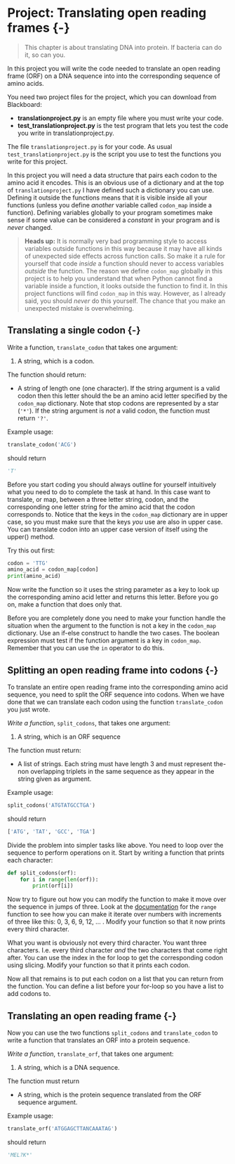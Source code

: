 # Project: Translating open reading frames {-}

> This chapter is about translating DNA into protein. If bacteria can do it, so can you.

In this project you will write the code needed to translate an open reading frame (ORF) on a DNA sequence into into the corresponding sequence of amino acids.

You need two project files for the project, which you can download from Blackboard:

- **translationproject.py** is an empty file where you must write your code.
- **test_translationproject.py** is the test program that lets you test the code you write in translationproject.py.

The file `translationproject.py` is for your code. As usual `test_translationproject.py` is the script you use to test the functions you write for this project.

In this project you will need a data structure that pairs each codon to the amino acid it encodes. This is an obvious use of a dictionary and at the top of `translationproject.py` I have defined such a dictionary you can use. Defining it outside the functions means that it is visible inside all your functions (unless you define *another* variable called `codon_map` inside a function). Defining variables globally to your program sometimes make sense if some value can be considered a *constant* in your program and is *never* changed.

> **Heads up:** It is normally very bad programming style to access variables outside functions in this way because it may have all kinds of unexpected side effects across function calls. So make it a rule for yourself that code *inside* a function should never to access variables *outside* the function. The reason we define `codon_map` globally in this project is to help you understand that when Python cannot find a variable inside a function, it looks outside the function to find it. In this project functions will find `codon_map` in this way. However, as I already said, you should *never* do this yourself. The chance that you make an unexpected mistake is overwhelming. 

## Translating a single codon {-}

Write a function, `translate_codon` that takes one argument:

1. A string, which is a codon.

The function should return:

* A string of length one (one character). If the string argument is a valid codon then this letter should the be an amino acid letter specified by the `codon_map` dictionary. Note that stop codons are represented by a star (`'*'`). If the string argument is *not* a valid codon, the function must return `'?'`.

Example usage:

```python
translate_codon('ACG')
```

should return

```python
'T'
```

Before you start coding you should always outline for yourself intuitively what you need to do to complete the task at hand. In this case want to translate, or map, between a three letter string, codon, and the corresponding one letter string for the amino acid that the codon corresponds to. Notice that the keys in the `codon_map` dictionary are in upper case, so you must make sure that the keys *you* use are also in upper case. You can translate codon into an upper case version of itself using the upper() method.

Try this out first:

```python
codon = 'TTG'
amino_acid = codon_map[codon]
print(amino_acid)
```

Now write the function so it uses the string parameter as a key to look up the corresponding amino acid letter and returns this letter. Before you go on, make a function that does only that.

Before you are completely done you need to make your function handle the situation when the argument to the function is not a key in the `codon_map` dictionary. Use an if-else construct to handle the two cases. The boolean expression must test if the function argument is a key in `codon_map`. Remember that you can use the `in` operator to do this.

## Splitting an open reading frame into codons {-}

To translate an entire open reading frame into the corresponding amino acid sequence, you need to split the ORF sequence into codons. When we have done that we can translate each codon using the function `translate_codon` you just wrote.

*Write a function*, `split_codons`, that takes one argument:

1. A string, which is an ORF sequence

The function must return:

* A list of strings. Each string must have length 3 and must represent the-non overlapping triplets in the same sequence as they appear in the string given as argument.

Example usage:

```python
split_codons('ATGTATGCCTGA')
```

should return

```python
['ATG', 'TAT', 'GCC', 'TGA']
```

Divide the problem into simpler tasks like above. You need to loop over the sequence to perform operations on it. Start by writing a function that prints each character:

```python
def split_codons(orf):
    for i in range(len(orf)):
        print(orf[i])
```

Now try to figure out how you can modify the function to make it move over the sequence in jumps of three. Look at the [documentation](https://docs.python.org/3/library/stdtypes.html#range) for the `range` function to see how you can make it iterate over numbers with increments of three like this: 0, 3, 6, 9, 12, ... . Modify your function so that it now prints every third character.

What you want is obviously not every third character. You want three characters. I.e. every third character *and* the two characters that come right after. You can use the index in the for loop to get the corresponding codon using slicing. Modify your function so that it prints each codon.

Now all that remains is to put each codon on a list that you can return from the function. You can define a list before your for-loop so you have a list to add codons to.

## Translating an open reading frame {-}

Now you can use the two functions `split_codons` and `translate_codon` to write a function that translates an ORF into a protein sequence.

*Write a function*, `translate_orf`, that takes one argument:

1. A string, which is a DNA sequence.

The function must return

* A string, which is the protein sequence translated from the ORF sequence argument.

Example usage:

```python
translate_orf('ATGGAGCTTANCAAATAG')
```

should return

```python
'MEL?K*'
```

